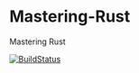 # Mastering-Rust
Mastering Rust

[![BuildStatus](https://travis-ci.org/$madhupackt/$Mastering-Rust.svg?branch=master)](https://travis-ci.org/$user/$project)

